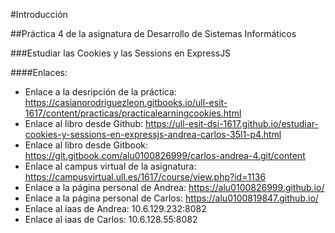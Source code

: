 #Introducción

##Práctica 4 de la asignatura de Desarrollo de Sistemas Informáticos

###Estudiar las Cookies y las Sessions en ExpressJS

####Enlaces:

* Enlace a la desripción de la práctica: https://casianorodriguezleon.gitbooks.io/ull-esit-1617/content/practicas/practicalearningcookies.html
* Enlace al libro desde Github: https://ull-esit-dsi-1617.github.io/estudiar-cookies-y-sessions-en-expressjs-andrea-carlos-35l1-p4.html
* Enlace al libro desde Gitbook: https://git.gitbook.com/alu0100826999/carlos-andrea-4.git/content
* Enlace al campus virtual de la asignatura: https://campusvirtual.ull.es/1617/course/view.php?id=1136
* Enlace a la página personal de Andrea: https://alu0100826999.github.io/
* Enlace a la página personal de Carlos: https://alu0100819847.github.io/
* Enlace al iaas de Andrea: 10.6.129.232:8082
* Enlace al iaas de Carlos: 10.6.128.55:8082